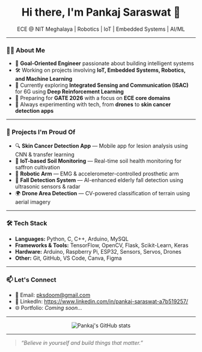 <h1 align="center">Hi there, I'm Pankaj Saraswat 👋</h1>

<p align="center">
   ECE @ NIT Meghalaya | Robotics | IoT | Embedded Systems | AI/ML  
</p>

---

### 👨‍💻 About Me

- 🎯 **Goal-Oriented Engineer** passionate about building intelligent systems  
- 🛠️ Working on projects involving **IoT, Embedded Systems, Robotics, and Machine Learning**  
- 📡 Currently exploring **Integrated Sensing and Communication (ISAC)** for 6G using **Deep Reinforcement Learning**
- 📘 Preparing for **GATE 2026** with a focus on **ECE core domains**
- 🧪 Always experimenting with tech, from **drones** to **skin cancer detection apps**

---

### 📂 Projects I'm Proud Of

- 🔍 **Skin Cancer Detection App** — Mobile app for lesion analysis using CNN & transfer learning  
- 🌱 **IoT-based Soil Monitoring** — Real-time soil health monitoring for saffron cultivation  
- 🤖 **Robotic Arm** — EMG & accelerometer-controlled prosthetic arm  
- 🧠 **Fall Detection System** — AI-enhanced elderly fall detection using ultrasonic sensors & radar  
- 🌍 **Drone Area Detection** — CV-powered classification of terrain using aerial imagery  

---

### 🛠️ Tech Stack

- **Languages:** Python, C, C++, Arduino, MySQL  
- **Frameworks & Tools:** TensorFlow, OpenCV, Flask, Scikit-Learn, Keras  
- **Hardware:** Arduino, Raspberry Pi, ESP32, Sensors, Servos, Drones  
- **Other:** Git, GitHub, VS Code, Canva, Figma  

---

### 📫 Let's Connect

- 📧 Email: [pksdoom@gmail.com](mailto:pksdoom@gmail.com)  
- 💼 LinkedIn: https://www.linkedin.com/in/pankaj-saraswat-a7b519257/
- 🌐 Portfolio: *Coming soon...*

---

<p align="center">
  <img src="https://github-readme-stats.vercel.app/api?username=pankajsaraswat&show_icons=true&theme=radical" alt="Pankaj's GitHub stats" />
</p>

---

> *“Believe in yourself and build things that matter.”*
